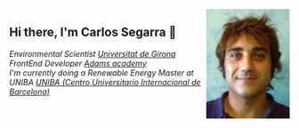 <img align='right' src="https://github.com/karlos27/karlos27/blob/main/CV_FotoCarnet.jpg" width="150">
<h2> Hi there, I'm Carlos Segarra 👋</h2>

<p><em>Environmental Scientist <a href="https://www.udg.edu/en/">Universitat de Girona</a>
</br>FrontEnd Developer  <a href="https://www.adams.es/nuestros-centros/girona/1/944">Adams academy</a>
</hr>
</br>I'm currently doing a Renewable Energy Master at UNIBA <a href="https://www.unibarcelona.com/">UNIBA (Centro Universitario Internacional de Barcelona)</a></em></p>
</br>
